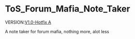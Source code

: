 ToS_Forum_Mafia_Note_Taker
==========================
VERSION:[V1.0-Hotfix A][1]

A note taker for forum mafia, nothing more, alot less

[1]: https://github.com/Coolway99/ToS_Forum_Mafia_Note_Taker/releases/tag/V1.0-Hotfix-A

